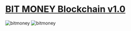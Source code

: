 # [BIT MONEY Blockchain v1.0](https://getbitmoney.us)
![bitmoney](bitmoney.gif)
![bitmoney](bitmoney2.gif)
